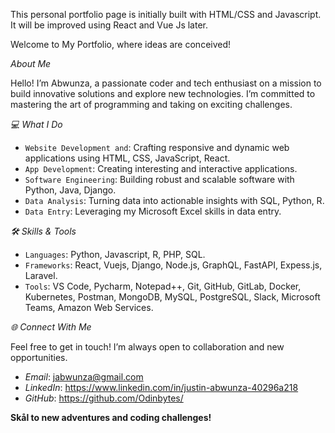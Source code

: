 This personal portfolio page is initially built with HTML/CSS and Javascript. It will be improved using React and Vue Js later.

Welcome to My Portfolio, where ideas are conceived!

*About Me*

Hello! I’m Abwunza, a passionate coder and tech enthusiast on a mission to build innovative solutions and explore new technologies. I’m committed to mastering the art of programming and taking on exciting challenges.

*💻 What I Do*

- `Website Development and`: Crafting responsive and dynamic web applications using HTML, CSS, JavaScript, React.
- `App Development`: Creating interesting and interactive applications.
- `Software Engineering`: Building robust and scalable software with Python, Java, Django.
- `Data Analysis`: Turning data into actionable insights with SQL, Python, R.
- `Data Entry`: Leveraging my Microsoft Excel skills in data entry.

*🛠️ Skills & Tools*

- `Languages`: Python, Javascript, R, PHP, SQL.
- `Frameworks`: React, Vuejs, Django, Node.js, GraphQL, FastAPI, Expess.js, Laravel.
- `Tools`: VS Code, Pycharm, Notepad++, Git, GitHub, GitLab, Docker, Kubernetes, Postman, MongoDB, MySQL, PostgreSQL, Slack, Microsoft Teams, Amazon Web Services.

*🌐 Connect With Me*

Feel free to get in touch! I’m always open to collaboration and new opportunities.

- *Email*: jabwunza@gmail.com
- *LinkedIn*: https://www.linkedin.com/in/justin-abwunza-40296a218
- *GitHub*: https://github.com/Odinbytes/

**Skål to new adventures and coding challenges!**

